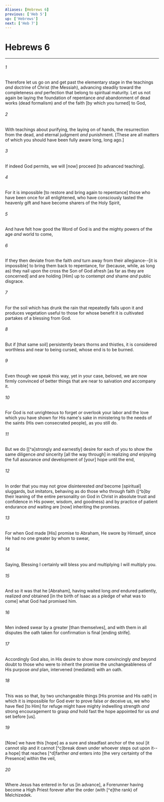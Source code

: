 ```yaml
---
Aliases: [Hebrews 6]
previous: ['Heb 5']
up: ['Hebrews']
next: ['Heb 7']
---
```

# Hebrews 6

***














###### 1 






Therefore let us go on and get past the elementary stage in the teachings _and_ doctrine of Christ (the Messiah), advancing steadily toward the completeness _and_ perfection that belong to spiritual maturity. Let us not again be laying the foundation of repentance _and_ abandonment of dead works (dead formalism) and of the faith [by which you turned] to God, 













###### 2 






With teachings about purifying, the laying on of hands, the resurrection from the dead, and eternal judgment _and_ punishment. [These are all matters of which you should have been fully aware long, long ago.] 













###### 3 






If indeed God permits, we will [now] proceed [to advanced teaching]. 













###### 4 






For it is impossible [to restore and bring again to repentance] those who have been once for all enlightened, who have consciously tasted the heavenly gift and have become sharers of the Holy Spirit, 













###### 5 






And have felt how good the Word of God is and the mighty powers of the age _and_ world to come, 













###### 6 






If they then deviate from the faith _and_ turn away from their allegiance--[it is impossible] to bring them back to repentance, for (because, while, as long as) they nail upon the cross the Son of God afresh [as far as they are concerned] and are holding [Him] up to contempt _and_ shame _and_ public disgrace. 













###### 7 






For the soil which has drunk the rain that repeatedly falls upon it and produces vegetation useful to those for whose benefit it is cultivated partakes of a blessing from God. 













###### 8 






But if [that same soil] persistently bears thorns and thistles, it is considered worthless and near to being cursed, whose end is to be burned. 













###### 9 






Even though we speak this way, yet in your case, beloved, we are now firmly convinced of better things that are near to salvation _and_ accompany it. 













###### 10 






For God is not unrighteous to forget _or_ overlook your labor and the love which you have shown for His name's sake in ministering to the needs of the saints (His own consecrated people), as you still do. 













###### 11 






But we do [[^a]strongly and earnestly] desire for each of you to show the same diligence _and_ sincerity [all the way through] in realizing _and_ enjoying the full assurance _and_ development of [your] hope until the end, 













###### 12 






In order that you may not grow disinterested _and_ become [spiritual] sluggards, but imitators, behaving as do those who through faith ([^b]by their leaning of the entire personality on God in Christ in absolute trust and confidence in His power, wisdom, and goodness) and by practice of patient endurance _and_ waiting are [now] inheriting the promises. 













###### 13 






For when God made [His] promise to Abraham, He swore by Himself, since He had no one greater by whom to swear, 













###### 14 






Saying, Blessing I certainly will bless you and multiplying I will multiply you. 













###### 15 






And so it was that he [Abraham], having waited long _and_ endured patiently, realized _and_ obtained [in the birth of Isaac as a pledge of what was to come] what God had promised him. 













###### 16 






Men indeed swear by a greater [than themselves], and with them in all disputes the oath taken for confirmation is final [ending strife]. 













###### 17 






Accordingly God also, in His desire to show more convincingly _and_ beyond doubt to those who were to inherit the promise the unchangeableness of His purpose _and_ plan, intervened (mediated) with an oath. 













###### 18 






This was so that, by two unchangeable things [His promise and His oath] in which it is impossible for God ever to prove false _or_ deceive us, we who have fled [to Him] for refuge might have mighty indwelling strength _and_ strong encouragement to grasp _and_ hold fast the hope appointed for us _and_ set before [us]. 













###### 19 






[Now] we have this [hope] as a sure and steadfast anchor of the soul [it cannot slip and it cannot [^c]break down under whoever steps out upon it--a hope] that reaches [^d]farther _and_ enters into [the very certainty of the Presence] within the veil, 













###### 20 






Where Jesus has entered in for us [in advance], a Forerunner having become a High Priest forever after the order (with [^e]the rank) of Melchizedek.
